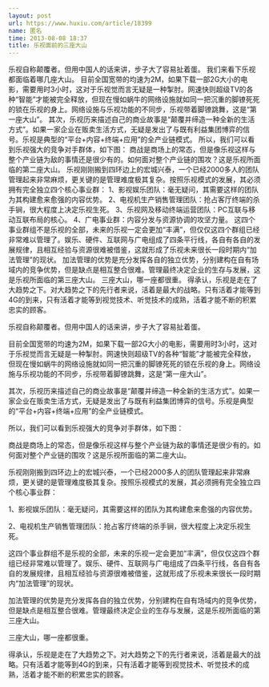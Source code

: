 ```yaml
---
layout: post
url: https://www.huxiu.com/article/18399
name: 匿名
time: 2013-08-08 18:37
title: 乐视面前的三座大山
---
```

乐视自称颠覆者。但用中国人的话来讲，步子大了容易扯着蛋。 我们来看下乐视都面临着哪几座大山。 目前全国宽带的均速为2M，如果下载一部2G大小的电影，需要用时3小时，这对于乐视觉而言无疑是一种掣肘。网速快则超级TV的各种“智能”才能被完全释放，但现在慢如蜗牛的网络设施就如同一把沉重的脚镣死死的锁在乐视的身上。网络设施与乐视功能的不同步，乐视带着脚镣跳舞，这是“第一座大山”。 其次，乐视历来描述自己的商业故事是“颠覆并缔造一种全新的生活方式”。如果一家企业在贩卖生活方式，无疑是发出了与既有利益集团博弈的信号。乐视是典型的“平台+内容+终端+应用”的全产业链模式。 所以，我们可以看到乐视强大的竞争对手群体，如下图： 商战是商场上的常态，但是像乐视这样与整个产业链为敌的事情还是很少有的。如何面对整个产业链的围攻？这是乐视所面临的第二座大山。 乐视刚刚搬到四环边上的宏城兴泰，一个已经2000多人的团队管理起来非常麻烦，更关键的是管理难度极其复杂。按照乐视模式的发展，其必须拥有完全独立四个核心事业群： 1、影视娱乐团队：毫无疑问，其需要这样的团队为其构建愈来愈强的内容优势。 2、电视机生产销售管理团队：抢占客厅终端的杀手锏，很大程度上决定乐视生死。 3、乐视网及移动终端运营团队：PC互联与移动互联布局的核心。 4、广电事业群：内容分发与资源协调的攻坚力量。 这四个事业群组不是乐视的全部，未来的乐视一定会更加“丰满”，但仅仅这四个群组已经非常难以管理了。娱乐、硬件、互联网与广电组成了四条平行线，各自有各自的发展规律，且相互经验与资源很难被借鉴，这就形成了乐视未来很长一段时期内“加法管理”的现状。 加法管理的优势是充分发挥各自的独立优势，分别建构在自有场域内的竞争优势，但是缺点是相互整合很难。管理最终决定企业的生存与发展，这是乐视所面临的第三座大山。 三座大山，哪一座都很重。 得承认，乐视是走在了大趋势之下。对大趋势之下的先行者来说，活着是最大的战略。只有活着才能等到4G的到来，只有活着才能等到视觉技术、听觉技术的成熟，活着才能不断的积累忠实的顾客。

乐视自称颠覆者。但用中国人的话来讲，步子大了容易扯着蛋。

目前全国宽带的均速为2M，如果下载一部2G大小的电影，需要用时3小时，这对于乐视觉而言无疑是一种掣肘。网速快则超级TV的各种“智能”才能被完全释放，但现在慢如蜗牛的网络设施就如同一把沉重的脚镣死死的锁在乐视的身上。网络设施与乐视功能的不同步，乐视带着脚镣跳舞，这是“第一座大山”。

其次，乐视历来描述自己的商业故事是“颠覆并缔造一种全新的生活方式”。如果一家企业在贩卖生活方式，无疑是发出了与既有利益集团博弈的信号。乐视是典型的“平台+内容+终端+应用”的全产业链模式。

所以，我们可以看到乐视强大的竞争对手群体，如下图：

商战是商场上的常态，但是像乐视这样与整个产业链为敌的事情还是很少有的。如何面对整个产业链的围攻？这是乐视所面临的第二座大山。

乐视刚刚搬到四环边上的宏城兴泰，一个已经2000多人的团队管理起来非常麻烦，更关键的是管理难度极其复杂。按照乐视模式的发展，其必须拥有完全独立四个核心事业群：

1、影视娱乐团队：毫无疑问，其需要这样的团队为其构建愈来愈强的内容优势。

2、电视机生产销售管理团队：抢占客厅终端的杀手锏，很大程度上决定乐视生死。

这四个事业群组不是乐视的全部，未来的乐视一定会更加“丰满”，但仅仅这四个群组已经非常难以管理了。娱乐、硬件、互联网与广电组成了四条平行线，各自有各自的发展规律，且相互经验与资源很难被借鉴，这就形成了乐视未来很长一段时期内“加法管理”的现状。

加法管理的优势是充分发挥各自的独立优势，分别建构在自有场域内的竞争优势，但是缺点是相互整合很难。管理最终决定企业的生存与发展，这是乐视所面临的第三座大山。

三座大山，哪一座都很重。

得承认，乐视是走在了大趋势之下。对大趋势之下的先行者来说，活着是最大的战略。只有活着才能等到4G的到来，只有活着才能等到视觉技术、听觉技术的成熟，活着才能不断的积累忠实的顾客。

